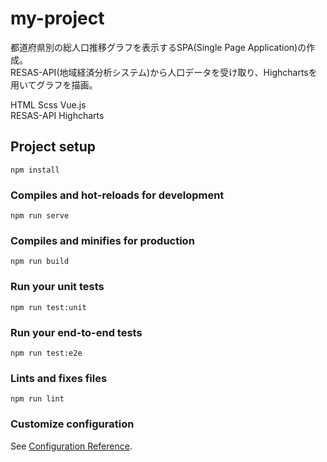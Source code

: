 # my-project
都道府県別の総人口推移グラフを表示するSPA(Single Page Application)の作成。  
RESAS-API(地域経済分析システム)から人口データを受け取り、Highchartsを用いてグラフを描画。

HTML Scss Vue.js  
RESAS-API Highcharts 


## Project setup
```
npm install
```

### Compiles and hot-reloads for development
```
npm run serve
```

### Compiles and minifies for production
```
npm run build
```

### Run your unit tests
```
npm run test:unit
```

### Run your end-to-end tests
```
npm run test:e2e
```

### Lints and fixes files
```
npm run lint
```

### Customize configuration
See [Configuration Reference](https://cli.vuejs.org/config/).
